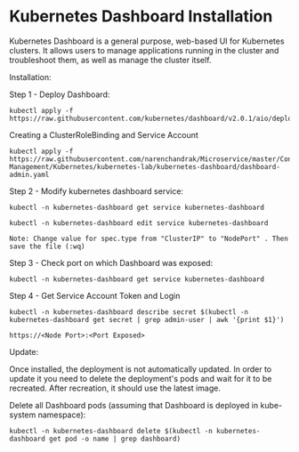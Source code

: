 # Kubernetes Dashboard Installation

Kubernetes Dashboard is a general purpose, web-based UI for Kubernetes clusters. It allows users to manage applications running in the cluster and troubleshoot them, as well as manage the cluster itself.

Installation:

Step 1 - Deploy Dashboard:

```
kubectl apply -f https://raw.githubusercontent.com/kubernetes/dashboard/v2.0.1/aio/deploy/recommended.yaml
```

Creating a ClusterRoleBinding and Service Account

```
kubectl apply -f https://raw.githubusercontent.com/narenchandrak/Microservice/master/Container-Management/Kubernetes/kubernetes-lab/kubernetes-dashboard/dashboard-admin.yaml
```

Step 2 - Modify kubernetes dashboard service:

    kubectl -n kubernetes-dashboard get service kubernetes-dashboard
    
    kubectl -n kubernetes-dashboard edit service kubernetes-dashboard
    
    Note: Change value for spec.type from "ClusterIP" to "NodePort" . Then save the file (:wq)

Step 3 - Check port on which Dashboard was exposed:

    kubectl -n kubernetes-dashboard get service kubernetes-dashboard

Step 4 - Get Service Account Token and Login

    kubectl -n kubernetes-dashboard describe secret $(kubectl -n kubernetes-dashboard get secret | grep admin-user | awk '{print $1}')
    
    https://<Node Port>:<Port Exposed>

Update:

Once installed, the deployment is not automatically updated. In order to update it you need to delete the deployment's pods and wait for it to be recreated. After recreation, it should use the latest image.

Delete all Dashboard pods (assuming that Dashboard is deployed in kube-system namespace):

    kubectl -n kubernetes-dashboard delete $(kubectl -n kubernetes-dashboard get pod -o name | grep dashboard)
